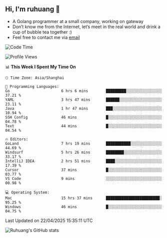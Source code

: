## Hi, I'm ruhuang 👋

- A Golang programmer at a small company, working on gateway
- Don’t know me from the Internet, let’s meet in the real world and drink a cup of bubble tea together :)
- Feel free to contact me via [email](mailto:ruhuang2001@gmail.com)
<!--START_SECTION:waka-->
![Code Time](http://img.shields.io/badge/Code%20Time-465%20hrs%2020%20mins-blue)

![Profile Views](http://img.shields.io/badge/Profile%20Views-4-blue)

📊 **This Week I Spent My Time On** 

```text
🕑︎ Time Zone: Asia/Shanghai

💬 Programming Languages: 
Go                       6 hrs 6 mins        █████████░░░░░░░░░░░░░░░░   37.21 % 
YAML                     3 hrs 47 mins       ██████░░░░░░░░░░░░░░░░░░░   23.11 % 
Java                     1 hr 47 mins        ███░░░░░░░░░░░░░░░░░░░░░░   10.94 % 
SSH Config               46 mins             █░░░░░░░░░░░░░░░░░░░░░░░░   04.78 % 
Text                     44 mins             █░░░░░░░░░░░░░░░░░░░░░░░░   04.54 % 

🔥 Editors: 
GoLand                   7 hrs 19 mins       ███████████░░░░░░░░░░░░░░   44.69 % 
Windsurf                 5 hrs 26 mins       ████████░░░░░░░░░░░░░░░░░   33.17 % 
IntelliJ IDEA            2 hrs 51 mins       ████░░░░░░░░░░░░░░░░░░░░░   17.39 % 
Cursor                   37 mins             █░░░░░░░░░░░░░░░░░░░░░░░░   03.77 % 
VS Code                  9 mins              ░░░░░░░░░░░░░░░░░░░░░░░░░   00.98 % 

💻 Operating System: 
Mac                      15 hrs 37 mins      ████████████████████████░   95.25 % 
Windows                  46 mins             █░░░░░░░░░░░░░░░░░░░░░░░░   04.75 % 
```


 Last Updated on 22/04/2025 15:35:11 UTC
<!--END_SECTION:waka-->

![Ruhuang's GitHub stats](https://github-readme-stats.vercel.app/api?username=ruhuang2001&count_private=true&hide_title=true&show_icons=true&theme=vue)

